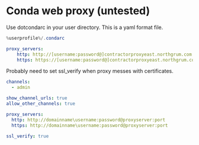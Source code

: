 # Conda web proxy (untested)

Use dotcondarc in your user directory. This is a yaml format file.

```powershell
%userprofile%/.condarc
```

```yaml
proxy_servers:
    http: http://[username:password@]contractorproxyeast.northgrum.com:80
    https: https://[username:password@]contractorproxyeast.northgrum.com:80
```

Probably need to set ssl_verify when proxy messes with certificates.

```yaml
channels:
  - admin

show_channel_urls: true
allow_other_channels: true

proxy_servers:
  http: http://domainname\username:password@proxyserver:port
  https: http://domainname\username:password@proxyserver:port

ssl_verify: true
```
